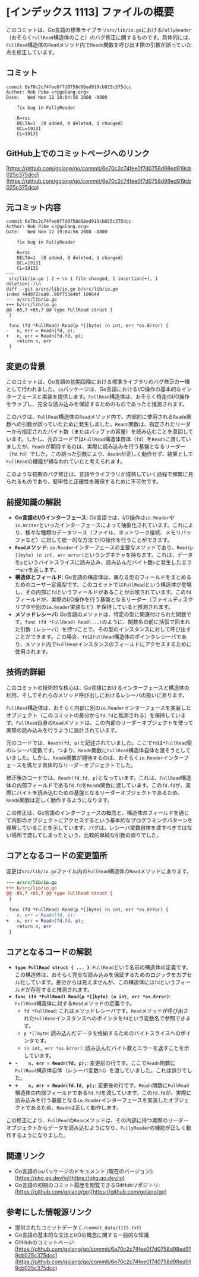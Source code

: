 # [インデックス 1113] ファイルの概要

このコミットは、Go言語の標準ライブラリ`src/lib/io.go`における`FullyReader`（おそらく`FullRead`構造体のこと）のバグ修正に関するものです。具体的には、`FullRead`構造体の`Read`メソッド内で`Readn`関数を呼び出す際の引数が誤っていた点を修正しています。

## コミット

```
commit 6e70c2c74fee0f7d0758d98ed919cb025c375dcc
Author: Rob Pike <r@golang.org>
Date:   Wed Nov 12 19:04:56 2008 -0800

    fix bug in FullyReader
    
    R=rsc
    DELTA=1  (0 added, 0 deleted, 1 changed)
    OCL=19131
    CL=19131
```

## GitHub上でのコミットページへのリンク

[https://github.com/golang/go/commit/6e70c2c74fee0f7d0758d98ed919cb025c375dcc](https://github.com/golang/go/commit/6e70c2c74fee0f7d0758d98ed919cb025c375dcc)

## 元コミット内容

```
commit 6e70c2c74fee0f7d0758d98ed919cb025c375dcc
Author: Rob Pike <r@golang.org>
Date:   Wed Nov 12 19:04:56 2008 -0800

    fix bug in FullyReader
    
    R=rsc
    DELTA=1  (0 added, 0 deleted, 1 changed)
    OCL=19131
    CL=19131
---
 src/lib/io.go | 2 +-\n 1 file changed, 1 insertion(+), 1 deletion(-)\n
diff --git a/src/lib/io.go b/src/lib/io.go
index 44d072caa9..80f753a4bf 100644
--- a/src/lib/io.go
+++ b/src/lib/io.go
@@ -65,7 +65,7 @@ type FullRead struct {
 }

 func (fd *FullRead) Read(p *[]byte) (n int, err *os.Error) {
-	n, err = Readn(fd, p);
+	n, err = Readn(fd.fd, p);
 	return n, err
 }

```

## 変更の背景

このコミットは、Go言語の初期段階における標準ライブラリのバグ修正の一環として行われました。`io`パッケージは、Go言語におけるI/O操作の基本的なインターフェースと実装を提供します。`FullRead`構造体は、おそらく特定のI/O操作をラップし、完全な読み込みを保証するためのものであったと推測されます。

このバグは、`FullRead`構造体の`Read`メソッド内で、内部的に使用される`Readn`関数への引数が誤っていたために発生しました。`Readn`関数は、指定されたリーダーから指定されたバイト数（またはバッファの容量）を読み込むことを意図しています。しかし、元のコードでは`FullRead`構造体自体（`fd`）を`Readn`に渡していましたが、`Readn`が期待するのは、実際に読み込みを行う基盤となるリーダー（`fd.fd`）でした。この誤った引数により、`Readn`が正しく動作せず、結果として`FullRead`の機能が損なわれていたと考えられます。

このような初期のバグ修正は、言語やライブラリが成熟していく過程で頻繁に見られるものであり、堅牢性と正確性を確保するために不可欠です。

## 前提知識の解説

*   **Go言語のI/Oインターフェース:** Go言語では、I/O操作は`io.Reader`や`io.Writer`といったインターフェースによって抽象化されています。これにより、様々な種類のデータソース（ファイル、ネットワーク接続、メモリバッファなど）に対して統一的な方法でI/O操作を行うことができます。
*   **`Read`メソッド:** `io.Reader`インターフェースの主要なメソッドであり、`Read(p []byte) (n int, err error)`というシグネチャを持ちます。これは、データを`p`というバイトスライスに読み込み、読み込んだバイト数`n`と発生したエラー`err`を返します。
*   **構造体とフィールド:** Go言語の構造体は、異なる型のフィールドをまとめるためのユーザー定義型です。このコミットでは`FullRead`という構造体が登場し、その内部に`fd`というフィールドがあることが示唆されています。この`fd`フィールドが、実際のI/O操作を行う基盤となるリーダー（ファイルディスクリプタや別の`io.Reader`実装など）を保持していると推測されます。
*   **メソッドレシーバ:** Go言語のメソッドは、特定の型に関連付けられた関数です。`func (fd *FullRead) Read(...)`のように、関数名の前に括弧で囲まれた引数（レシーバ）を持つことで、その型のインスタンスに対して呼び出すことができます。この場合、`fd`は`FullRead`構造体のポインタレシーバであり、メソッド内で`FullRead`インスタンスのフィールドにアクセスするために使用されます。

## 技術的詳細

このコミットの技術的な核心は、Go言語におけるインターフェースと構造体の利用、そしてそれらのメソッド呼び出しにおけるレシーバの扱いにあります。

`FullRead`構造体は、おそらく内部に別の`io.Reader`インターフェースを実装したオブジェクト（このコミットの差分から`fd.fd`と推測される）を保持しています。`FullRead`自身の`Read`メソッドは、この内部のリーダーオブジェクトを使って実際の読み込みを行うように設計されています。

元のコードでは、`Readn(fd, p)`と記述されていました。ここで`fd`は`*FullRead`型のレシーバ変数です。つまり、`Readn`関数に`FullRead`構造体自体を渡そうとしていました。しかし、`Readn`関数が期待するのは、おそらく`io.Reader`インターフェースを満たす具体的なリーダーオブジェクトでした。

修正後のコードでは、`Readn(fd.fd, p)`となっています。これは、`FullRead`構造体の内部フィールドである`fd.fd`を`Readn`関数に渡しています。この`fd.fd`が、実際にバイトを読み込むための基盤となるリーダーオブジェクトであるため、`Readn`関数は正しく動作するようになります。

この修正は、Go言語のインターフェースの概念と、構造体のフィールドを通じて内部のオブジェクトにアクセスするという基本的なプログラミングパターンを理解していることを示しています。バグは、レシーバ変数自体を渡すべきではない場所で渡してしまったという、比較的単純な引数の誤りでした。

## コアとなるコードの変更箇所

変更は`src/lib/io.go`ファイル内の`FullRead`構造体の`Read`メソッドにあります。

```diff
--- a/src/lib/io.go
+++ b/src/lib/io.go
@@ -65,7 +65,7 @@ type FullRead struct {
 }

 func (fd *FullRead) Read(p *[]byte) (n int, err *os.Error) {
-	n, err = Readn(fd, p);
+	n, err = Readn(fd.fd, p);
 	return n, err
 }
```

## コアとなるコードの解説

*   **`type FullRead struct { ... }`**: `FullRead`という名前の構造体の定義です。この構造体は、おそらく完全な読み込みを保証するためのロジックをカプセル化しています。差分からは見えませんが、この構造体には`fd`というフィールドが存在すると推測されます。
*   **`func (fd *FullRead) Read(p *[]byte) (n int, err *os.Error)`**: `FullRead`構造体に対する`Read`メソッドの定義です。
    *   `fd *FullRead`: これはメソッドレシーバです。`Read`メソッドが呼び出された`FullRead`インスタンスへのポインタを`fd`という変数名で参照できます。
    *   `p *[]byte`: 読み込んだデータを格納するためのバイトスライスへのポインタです。
    *   `(n int, err *os.Error)`: 読み込んだバイト数とエラーを返すことを示しています。
*   **`-	n, err = Readn(fd, p);`**: 変更前の行です。ここで`Readn`関数に`FullRead`構造体自体（レシーバ変数`fd`）を渡していました。これは誤りでした。
*   **`+	n, err = Readn(fd.fd, p);`**: 変更後の行です。`Readn`関数に`FullRead`構造体の内部フィールドである`fd.fd`を渡しています。この`fd.fd`が、実際に読み込みを行う基盤となる`io.Reader`インターフェースを実装したオブジェクトであるため、`Readn`は正しく動作します。

この修正により、`FullRead`の`Read`メソッドは、その内部に持つ実際のリーダーオブジェクトからデータを読み込むようになり、`FullyReader`の機能が正しく動作するようになりました。

## 関連リンク

*   Go言語の`io`パッケージのドキュメント (現在のバージョン): [https://pkg.go.dev/io](https://pkg.go.dev/io)
*   Go言語の初期のコミット履歴を閲覧できるGitHubリポジトリ: [https://github.com/golang/go](https://github.com/golang/go)

## 参考にした情報源リンク

*   提供されたコミットデータ (`./commit_data/1113.txt`)
*   Go言語の基本的な文法とI/Oの概念に関する一般的な知識
*   GitHubのコミットページ: [https://github.com/golang/go/commit/6e70c2c74fee0f7d0758d98ed919cb025c375dcc](https://github.com/golang/go/commit/6e70c2c74fee0f7d0758d98ed919cb025c375dcc)


